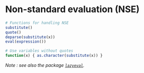 
Non-standard evaluation (NSE)
=============================

``` r
# Functions for handling NSE
substitute()
quote()
deparse(substitute(x))
eval(expression())

# Use variables without quotes
function(x) { as.character(substitute(x)) }
```

*Note : see also the package [`lazyeval`](https://github.com/hadley/lazyeval).*
